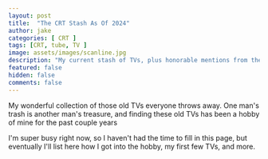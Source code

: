 ```yaml
---
layout: post
title:  "The CRT Stash As Of 2024"
author: jake
categories: [ CRT ]
tags: [CRT, tube, TV ]
image: assets/images/scanline.jpg
description: "My current stash of TVs, plus honorable mentions from the past."
featured: false
hidden: false
comments: false
---
```

My wonderful collection of those old TVs everyone throws away. One man's trash is another man's treasure, and finding these old TVs has been a hobby of mine for the past couple years

I'm super busy right now, so I haven't had the time to fill in this page, but eventually I'll list here how I got into the hobby, my first few TVs, and more.